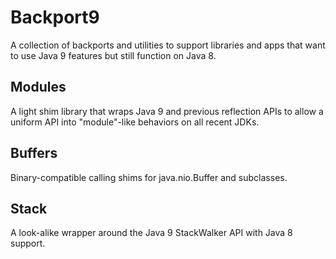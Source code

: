 Backport9
=========

A collection of backports and utilities to support libraries and apps that
want to use Java 9 features but still function on Java 8.

Modules
-------

A light shim library that wraps Java 9 and previous reflection APIs to allow a
uniform API into "module"-like behaviors on all recent JDKs.

Buffers
-------

Binary-compatible calling shims for java.nio.Buffer and subclasses.

Stack
-----

A look-alike wrapper around the Java 9 StackWalker API with Java 8 support.
